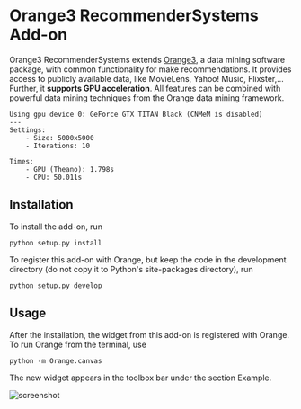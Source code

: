 Orange3 RecommenderSystems Add-on
======================

Orange3 RecommenderSystems extends [Orange3](http://orange.biolab.si), a data mining software
package, with common functionality for make recommendations. It provides access
to publicly available data, like MovieLens, Yahoo! Music, Flixster,... Further,
it **supports GPU acceleration**. All features can be combined with powerful data mining techniques
from the Orange data mining framework.

    Using gpu device 0: GeForce GTX TITAN Black (CNMeM is disabled)
    ---
    Settings:
        - Size: 5000x5000
        - Iterations: 10

    Times:
        - GPU (Theano): 1.798s
        - CPU: 50.011s

Installation
------------

To install the add-on, run

    python setup.py install

To register this add-on with Orange, but keep the code in the development directory (do not copy it to 
Python's site-packages directory), run

    python setup.py develop

Usage
-----

After the installation, the widget from this add-on is registered with Orange. To run Orange from the terminal,
use

    python -m Orange.canvas

The new widget appears in the toolbox bar under the section Example.

![screenshot](https://github.com/biolab/orange3-example-addon/blob/master/screenshot.png)

